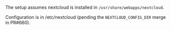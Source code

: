The setup assumes nextcloud is installed in `/usr/share/webapps/nextcloud`.

Configuration is in /etc/nextcloud (pending the `NEXTCLOUD_CONFIG_DIR` merge in PR#660).


